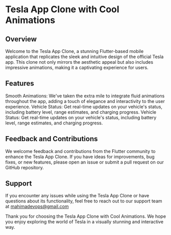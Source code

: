 # Tesla App Clone with Cool Animations

## Overview

Welcome to the Tesla App Clone, a stunning Flutter-based mobile application that replicates the sleek and intuitive design of the official Tesla app. This clone not only mirrors the aesthetic appeal but also includes impressive animations, making it a captivating experience for users.

## Features

Smooth Animations: We've taken the extra mile to integrate fluid animations throughout the app, adding a touch of elegance and interactivity to the user experience.
Vehicle Status: Get real-time updates on your vehicle's status, including battery level, range estimates, and charging progress.
Vehicle Status: Get real-time updates on your vehicle's status, including battery level, range estimates, and charging progress.


## Feedback and Contributions

We welcome feedback and contributions from the Flutter community to enhance the Tesla App Clone. If you have ideas for improvements, bug fixes, or new features, please open an issue or submit a pull request on our GitHub repository.

## Support
If you encounter any issues while using the Tesla App Clone or have questions about its functionality, feel free to reach out to our support team at mahimadevops@gmail.com

Thank you for choosing the Tesla App Clone with Cool Animations. We hope you enjoy exploring the world of Tesla in a visually stunning and interactive way.
